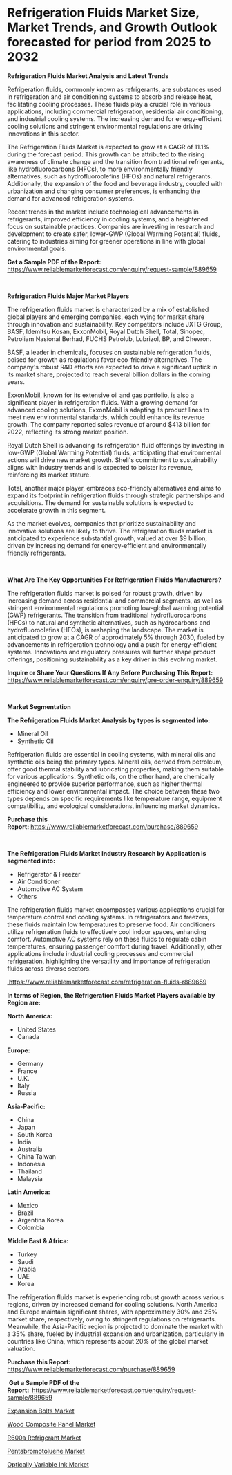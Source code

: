 <p><h1>Refrigeration Fluids Market Size, Market Trends, and Growth Outlook forecasted for period from 2025 to 2032</h1></p><p><strong>Refrigeration Fluids Market Analysis and Latest Trends</strong></p>
<p><p>Refrigeration fluids, commonly known as refrigerants, are substances used in refrigeration and air conditioning systems to absorb and release heat, facilitating cooling processes. These fluids play a crucial role in various applications, including commercial refrigeration, residential air conditioning, and industrial cooling systems. The increasing demand for energy-efficient cooling solutions and stringent environmental regulations are driving innovations in this sector.</p><p>The Refrigeration Fluids Market is expected to grow at a CAGR of 11.1% during the forecast period. This growth can be attributed to the rising awareness of climate change and the transition from traditional refrigerants, like hydrofluorocarbons (HFCs), to more environmentally friendly alternatives, such as hydrofluoroolefins (HFOs) and natural refrigerants. Additionally, the expansion of the food and beverage industry, coupled with urbanization and changing consumer preferences, is enhancing the demand for advanced refrigeration systems.</p><p>Recent trends in the market include technological advancements in refrigerants, improved efficiency in cooling systems, and a heightened focus on sustainable practices. Companies are investing in research and development to create safer, lower-GWP (Global Warming Potential) fluids, catering to industries aiming for greener operations in line with global environmental goals.</p></p>
<p><strong>Get a Sample PDF of the Report:&nbsp;</strong> <a href="https://www.reliablemarketforecast.com/enquiry/request-sample/889659?utm_campaign=1110&utm_medium=2&utm_source=Github&utm_content=ia&utm_term=31032025&utm_id=refrigeration-fluids">https://www.reliablemarketforecast.com/enquiry/request-sample/889659</a></p>
<p>&nbsp;</p>
<p><strong>Refrigeration Fluids Major Market Players</strong></p>
<p><p>The refrigeration fluids market is characterized by a mix of established global players and emerging companies, each vying for market share through innovation and sustainability. Key competitors include JXTG Group, BASF, Idemitsu Kosan, ExxonMobil, Royal Dutch Shell, Total, Sinopec, Petroliam Nasional Berhad, FUCHS Petrolub, Lubrizol, BP, and Chevron.</p><p>BASF, a leader in chemicals, focuses on sustainable refrigeration fluids, poised for growth as regulations favor eco-friendly alternatives. The company's robust R&D efforts are expected to drive a significant uptick in its market share, projected to reach several billion dollars in the coming years.</p><p>ExxonMobil, known for its extensive oil and gas portfolio, is also a significant player in refrigeration fluids. With a growing demand for advanced cooling solutions, ExxonMobil is adapting its product lines to meet new environmental standards, which could enhance its revenue growth. The company reported sales revenue of around $413 billion for 2022, reflecting its strong market position.</p><p>Royal Dutch Shell is advancing its refrigeration fluid offerings by investing in low-GWP (Global Warming Potential) fluids, anticipating that environmental actions will drive new market growth. Shell's commitment to sustainability aligns with industry trends and is expected to bolster its revenue, reinforcing its market stature.</p><p>Total, another major player, embraces eco-friendly alternatives and aims to expand its footprint in refrigeration fluids through strategic partnerships and acquisitions. The demand for sustainable solutions is expected to accelerate growth in this segment.</p><p>As the market evolves, companies that prioritize sustainability and innovative solutions are likely to thrive. The refrigeration fluids market is anticipated to experience substantial growth, valued at over $9 billion, driven by increasing demand for energy-efficient and environmentally friendly refrigerants.</p></p>
<p>&nbsp;</p>
<p><strong>What Are The Key Opportunities For Refrigeration Fluids Manufacturers?</strong></p>
<p><p>The refrigeration fluids market is poised for robust growth, driven by increasing demand across residential and commercial segments, as well as stringent environmental regulations promoting low-global warming potential (GWP) refrigerants. The transition from traditional hydrofluorocarbons (HFCs) to natural and synthetic alternatives, such as hydrocarbons and hydrofluoroolefins (HFOs), is reshaping the landscape. The market is anticipated to grow at a CAGR of approximately 5% through 2030, fueled by advancements in refrigeration technology and a push for energy-efficient systems. Innovations and regulatory pressures will further shape product offerings, positioning sustainability as a key driver in this evolving market.</p></p>
<p><strong>Inquire or Share Your Questions If Any Before Purchasing This Report:</strong> <a href="https://www.reliablemarketforecast.com/enquiry/pre-order-enquiry/889659?utm_campaign=1110&utm_medium=2&utm_source=Github&utm_content=ia&utm_term=31032025&utm_id=refrigeration-fluids">https://www.reliablemarketforecast.com/enquiry/pre-order-enquiry/889659</a></p>
<p>&nbsp;</p>
<p><strong>Market Segmentation</strong></p>
<p><strong>The Refrigeration Fluids Market Analysis by types is segmented into:</strong></p>
<p><ul><li>Mineral Oil</li><li>Synthetic Oil</li></ul></p>
<p><p>Refrigeration fluids are essential in cooling systems, with mineral oils and synthetic oils being the primary types. Mineral oils, derived from petroleum, offer good thermal stability and lubricating properties, making them suitable for various applications. Synthetic oils, on the other hand, are chemically engineered to provide superior performance, such as higher thermal efficiency and lower environmental impact. The choice between these two types depends on specific requirements like temperature range, equipment compatibility, and ecological considerations, influencing market dynamics.</p></p>
<p><strong>Purchase this Report:&nbsp;</strong><a href="https://www.reliablemarketforecast.com/purchase/889659?utm_campaign=1110&utm_medium=2&utm_source=Github&utm_content=ia&utm_term=31032025&utm_id=refrigeration-fluids">https://www.reliablemarketforecast.com/purchase/889659</a></p>
<p>&nbsp;</p>
<p><strong>The Refrigeration Fluids Market Industry Research by Application is segmented into:</strong></p>
<p><ul><li>Refrigerator & Freezer</li><li>Air Conditioner</li><li>Automotive AC System</li><li>Others</li></ul></p>
<p><p>The refrigeration fluids market encompasses various applications crucial for temperature control and cooling systems. In refrigerators and freezers, these fluids maintain low temperatures to preserve food. Air conditioners utilize refrigeration fluids to effectively cool indoor spaces, enhancing comfort. Automotive AC systems rely on these fluids to regulate cabin temperatures, ensuring passenger comfort during travel. Additionally, other applications include industrial cooling processes and commercial refrigeration, highlighting the versatility and importance of refrigeration fluids across diverse sectors.</p></p>
<p><a href="https://www.reliablemarketforecast.com/refrigeration-fluids-r889659?utm_campaign=1110&utm_medium=2&utm_source=Github&utm_content=ia&utm_term=31032025&utm_id=refrigeration-fluids">&nbsp;https://www.reliablemarketforecast.com/refrigeration-fluids-r889659</a></p>
<p><strong>In terms of Region, the Refrigeration Fluids Market Players available by Region are:</strong></p>
<p>
    <p> <strong> North America: </strong>
        <ul>
            <li>United States</li>
            <li>Canada</li>
        </ul>
        </p> 
    <p> <strong> Europe: </strong>
        <ul>
            <li>Germany</li>
            <li>France</li>
            <li>U.K.</li>
            <li>Italy</li>
            <li>Russia</li>
        </ul>
        </p> 
    <p> <strong> Asia-Pacific: </strong>
        <ul>
            <li>China</li>
            <li>Japan</li>
            <li>South Korea</li>
            <li>India</li>
            <li>Australia</li>
            <li>China Taiwan</li>
            <li>Indonesia</li>
            <li>Thailand</li>
            <li>Malaysia</li>
        </ul>
        </p> 
    <p> <strong> Latin America: </strong>
        <ul>
            <li>Mexico</li>
            <li>Brazil</li>
            <li>Argentina Korea</li>
            <li>Colombia</li>
        </ul>
        </p> 
    <p> <strong> Middle East & Africa: </strong>
        <ul>
            <li>Turkey</li>
            <li>Saudi</li>
            <li>Arabia</li>
            <li>UAE</li>
            <li>Korea</li>
        </ul>
    </p>
    </p>
<p><p>The refrigeration fluids market is experiencing robust growth across various regions, driven by increased demand for cooling solutions. North America and Europe maintain significant shares, with approximately 30% and 25% market share, respectively, owing to stringent regulations on refrigerants. Meanwhile, the Asia-Pacific region is projected to dominate the market with a 35% share, fueled by industrial expansion and urbanization, particularly in countries like China, which represents about 20% of the global market valuation.</p></p>
<p><strong>Purchase this Report: </strong><a href="https://www.reliablemarketforecast.com/purchase/889659?utm_campaign=1110&utm_medium=2&utm_source=Github&utm_content=ia&utm_term=31032025&utm_id=refrigeration-fluids">https://www.reliablemarketforecast.com/purchase/889659</a></p>
<p>&nbsp;<strong>Get a Sample PDF of the Report:&nbsp;&nbsp;</strong><a href="https://www.reliablemarketforecast.com/enquiry/request-sample/889659?utm_campaign=1110&utm_medium=2&utm_source=Github&utm_content=ia&utm_term=31032025&utm_id=refrigeration-fluids">https://www.reliablemarketforecast.com/enquiry/request-sample/889659</a></p>
<p><strong></strong></p>
<p><p><a href="https://github.com/kelttnandan9/Market-Research-Report-List-1/blob/main/expansion-bolts-market.md?utm_campaign=1110&utm_medium=2&utm_source=Github&utm_content=ia&utm_term=31032025&utm_id=refrigeration-fluids">Expansion Bolts Market</a></p><p><a href="https://github.com/prumrupear/Market-Research-Report-List-1/blob/main/wood-composite-panel-market.md?utm_campaign=1110&utm_medium=2&utm_source=Github&utm_content=ia&utm_term=31032025&utm_id=refrigeration-fluids">Wood Composite Panel Market</a></p><p><a href="https://github.com/romeoacuffap/Market-Research-Report-List-1/blob/main/r600a-refrigerant-market.md?utm_campaign=1110&utm_medium=2&utm_source=Github&utm_content=ia&utm_term=31032025&utm_id=refrigeration-fluids">R600a Refrigerant Market</a></p><p><a href="https://github.com/klinzenisaa/Market-Research-Report-List-1/blob/main/pentabromotoluene-market.md?utm_campaign=1110&utm_medium=2&utm_source=Github&utm_content=ia&utm_term=31032025&utm_id=refrigeration-fluids">Pentabromotoluene Market</a></p><p><a href="https://github.com/goreabeeran/Market-Research-Report-List-1/blob/main/optically-variable-ink-market.md?utm_campaign=1110&utm_medium=2&utm_source=Github&utm_content=ia&utm_term=31032025&utm_id=refrigeration-fluids">Optically Variable Ink Market</a></p></p>